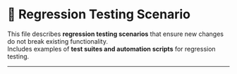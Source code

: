 # 🔄 Regression Testing Scenario

This file describes **regression testing scenarios** that ensure new changes do not break existing functionality.  
Includes examples of **test suites and automation scripts** for regression testing.

---
